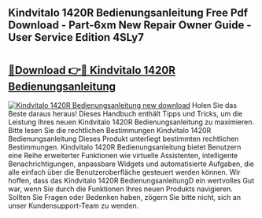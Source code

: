 ## Kindvitalo 1420R Bedienungsanleitung Free Pdf Download - Part-6xm New Repair Owner Guide - User Service Edition 4SLy7

# <h2><a href="http://df2hp7.blite.top/?on=Kindvitalo+1420R+Bedienungsanleitung">🔗Download 👉🔴 Kindvitalo 1420R Bedienungsanleitung</a></h2>

[![Kindvitalo 1420R Bedienungsanleitung new download](https://i.imgur.com/lujVjoI.png)](http://df2hp7.blite.top/?on=Kindvitalo+1420R+Bedienungsanleitung)
Holen Sie das Beste daraus heraus! Dieses Handbuch enthält Tipps und Tricks, um die Leistung Ihres neuen Kindvitalo 1420R Bedienungsanleitung zu maximieren. Bitte lesen Sie die rechtlichen Bestimmungen Kindvitalo 1420R Bedienungsanleitung Dieses Produkt unterliegt bestimmten rechtlichen Bestimmungen. Kindvitalo 1420R Bedienungsanleitung bietet Benutzern eine Reihe erweiterter Funktionen wie virtuelle Assistenten, intelligente Benachrichtigungen, anpassbare Widgets und automatisierte Aufgaben, die alle einfach über die Benutzeroberfläche gesteuert werden können. Wir hoffen, dass das Kindvitalo 1420R BedienungsanleitungD ein wertvolles Gut war, wenn Sie durch die Funktionen Ihres neuen Produkts navigieren. Sollten Sie Fragen oder Bedenken haben, zögern Sie bitte nicht, sich an unser Kundensupport-Team zu wenden.
